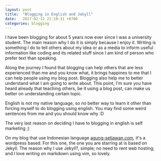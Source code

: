 ```yaml
---
layout: post
title:  "Blogging in English and Jekyll"
date:   2017-02-12 21:19:31 +0700
categories: blogging
---
```

I have been blogging for about 5 years now ever since I was a university student. The main reason why I do it is simply because I enjoy it. Writing is something I do to tell others about my idea or as a media to inform useful information like coding and its related stuff since I am kind of person who prefer text than speaking.

Along the journey I found that blogging can help others that are less experienced than me and you know what, it brings happines to me that I can help people using my blog post. Blogging also help me to better understand what I am going to write about. This point, I'm sure you have heard already that teaching others, be it using a blog post, can make us better on understanding certain topic.

English is not my native language, so no better way to learn it other than forcing myself to do blogging using english. You may find some weird sentences from me and you should know why :D

The very last reason on deciding I have to blogging in english is self marketing ;)

On my blog that use Indonesian language [agung-setiawan.com](http://agung-setiawan.com), it's a wordpress based. For this one, the one you are starring at is based on Jekyll. The reason why I use Jekyll?, simple; no need to rent web hosting; and I love writing on markdown using vim, so lovely.

